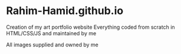 # Rahim-Hamid.github.io

Creation of my art portfolio website
Everything coded from scratch in HTML/CSS/JS and maintained by me

All images supplied and owned by me
